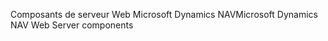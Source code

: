 <span data-ttu-id="1b39b-101">Composants de serveur Web Microsoft Dynamics NAV</span><span class="sxs-lookup"><span data-stu-id="1b39b-101">Microsoft Dynamics NAV Web Server components</span></span>